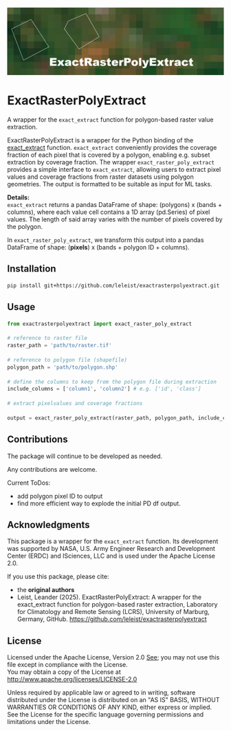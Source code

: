 
![Banner](exactrasterpolyextract/data/ExactRasterPolyExtract_banner.PNG)
# ExactRasterPolyExtract
A wrapper for the `exact_extract` function for polygon-based raster value extraction.

ExactRasterPolyExtract is a wrapper for the Python binding of the [exact_extract](https://isciences.github.io/exactextract/) function. `exact_extract` conveniently provides the coverage fraction of each pixel that is covered by a polygon, enabling e.g. subset extraction by coverage fraction. 
The wrapper `exact_raster_poly_extract` provides a simple interface to `exact_extract`, allowing users to extract pixel values and coverage fractions from raster datasets using polygon geometries. The output is formatted to be suitable as input for ML tasks. 

**Details:**  
`exact_extract` returns a pandas DataFrame of shape: (polygons) x (bands + columns), where each value cell contains a 1D array (pd.Series) of pixel values. The length of said array varies with the number of pixels covered by the polygon.

In `exact_raster_poly_extract`, we transform this output into a pandas DataFrame of shape: (**pixels**) x (bands + polygon ID + columns).

## Installation
```bash
pip install git+https://github.com/leleist/exactrasterpolyextract.git
```

## Usage
```python
from exactrasterpolyextract import exact_raster_poly_extract

# reference to raster file
raster_path = 'path/to/raster.tif'

# reference to polygon file (shapefile)
polygon_path = 'path/to/polygon.shp'

# define the columns to keep from the polygon file during extraction
include_columns = ['column1', 'column2'] # e.g. ['id', 'class']

# extract pixelvalues and coverage fractions

output = exact_raster_poly_extract(raster_path, polygon_path, include_columns, progress=True)
```

## Contributions
The package will continue to be developed as needed.

Any contributions are welcome.

Current ToDos:  
- add polygon pixel ID to output
- find more efficient way to explode the initial PD df output.

## Acknowledgments

This package is a wrapper for the `exact_extract` function. 
Its development was supported by NASA, U.S. Army Engineer Research and Development Center (ERDC) and ISciences, LLC and is used under the Apache License 2.0.

If you use this package, please cite: 
  - the **original authors**
  - Leist, Leander (2025). ExactRasterPolyExtract: A wrapper for the exact_extract function for polygon-based raster extraction, Laboratory for Climatology and Remote Sensing (LCRS), University of Marburg, Germany, GitHub. https://github.com/leleist/exactrasterpolyextract

## License
Licensed under the Apache License, Version 2.0 [See](./LICENSE);
you may not use this file except in compliance with the License.  
You may obtain a copy of the License at [ http://www.apache.org/licenses/LICENSE-2.0 ](http://www.apache.org/licenses/LICENSE-2.0)

Unless required by applicable law or agreed to in writing, software
distributed under the License is distributed on an "AS IS" BASIS,
WITHOUT WARRANTIES OR CONDITIONS OF ANY KIND, either express or implied.
See the License for the specific language governing permissions and
limitations under the License.
